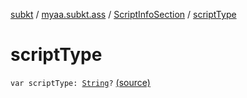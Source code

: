 [subkt](../../index.md) / [myaa.subkt.ass](../index.md) / [ScriptInfoSection](index.md) / [scriptType](./script-type.md)

# scriptType

`var scriptType: `[`String`](https://kotlinlang.org/api/latest/jvm/stdlib/kotlin/-string/index.html)`?` [(source)](https://github.com/Myaamori/SubKt/blob/0.1.19/src/main/kotlin/myaa/subkt/ass/parser.kt#L806)